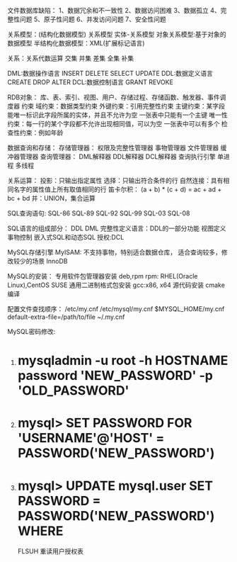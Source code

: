 ﻿文件数据库缺陷：
	1、数据冗余和不一致性
	2、数据访问困难
	3、数据孤立
	4、完整性问题
	5、原子性问题
	6、并发访问问题
	7、安全性问题

关系模型：(结构化数据模型)
	关系模型
	实体-关系模型
	对象关系模型:基于对象的数据模型
	半结构化数据模型：XML(扩展标记语言)

关系：关系代数运算
	交集
	并集
	差集
	全集
	补集

DML:数据操作语言
	INSERT
	DELETE
	SELECT
	UPDATE
DDL:数据定义语言
	CREATE
	DROP
	ALTER
DCL:数据控制语言
	GRANT
	REVOKE


RDB对象：
	库、表、索引、视图、用户、存储过程、存储函数、触发器、事件调度器
	约束
		域约束：数据类型约束
		外键约束：引用完整性约束
		主键约束：某字段能唯一标识此字段所属的实体，并且不允许为空
			一张表中只能有一个主键
		唯一性约束：每一行的某个字段都不允许出现相同值，可以为空
			一张表中可以有多个
		检查性约束：例如年龄

数据查询和存储：
	存储管理器：
		权限及完整性管理器
		事物管理器
		文件管理器
		缓冲器管理器
	查询管理器：
		DML解释器
		DDL解释器
		DCL解释器
		查询执行引擎
单进程
	多线程
	
关系运算：
	投影：只输出指定属性
	选择：只输出符合条件的行
	自然连接：具有相同名字的属性值上所有取值相同的行
	笛卡尔积：
		(a + b) * (c + d) = ac + ad + bc + bd
	并：UNION，集合运算


SQL查询语句:
	SQL-86
	SQL-89
	SQL-92
	SQL-99
	SQL-03
	SQL-08

SQL语言的组成部分：
	DDL
	DML
	完整性定义语言：DDL的一部分功能
	视图定义
	事物控制
	嵌入式SQL和动态SQL
	授权:DCL

MySQL存储引擎
	MyISAM:
		不支持事物，特别适合数据仓库，
		适合查询较多，修改较少的场景
	InnoDB

MySQL的安装：
	专用软件包管理器安装
	deb,rpm
	rpm:
		RHEL(Oracle Linux),CentOS
		SUSE
	通用二进制格式包安装
		gcc:x86, x64
	源代码安装
		cmake编译

配置文件查找顺序：
	/etc/my.cnf
	/etc/mysql/my.cnf
	$MYSQL_HOME/my.cnf
	default-extra-file=/path/to/file
	~/.my.cnf

MySQL密码修改:
1. # mysqladmin -u root -h HOSTNAME password  'NEW_PASSWORD' -p 'OLD_PASSWORD'
2. # mysql> SET PASSWORD FOR 'USERNAME'@'HOST' = PASSWORD('NEW_PASSWORD')
3. # mysql> UPDATE mysql.user SET PASSWORD = PASSWORD('NEW_PASSWORD') WHERE
	FLSUH 重读用户授权表






